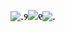 
**![.](https://pixels.crd.co/assets/images/gallery20/72294f9a.gif?v=99d3974e)୨![](https://komarev.com/ghpvc/?username=asphole&label=♯&color=656C53)୧![.](https://files.catbox.moe/9arw5k.gif)**
